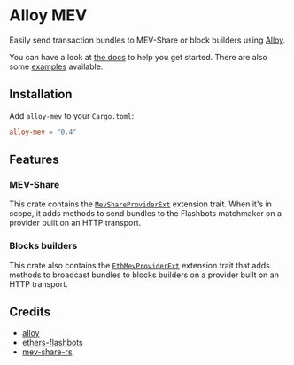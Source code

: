 # Alloy MEV

Easily send transaction bundles to MEV-Share or block builders using [Alloy].

You can have a look at [the docs] to help you get started. There are also
some [examples] available. 


[Alloy]: https://github.com/alloy-rs/alloy
[the docs]: https://docs.rs/alloy-mev/latest/alloy_mev/
[examples]: https://github.com/leruaa/alloy-mev/tree/main/examples

## Installation

Add `alloy-mev` to your `Cargo.toml`:

```toml
alloy-mev = "0.4"
```

## Features

### MEV-Share

This crate contains the [`MevShareProviderExt`] extension trait. When it's
in scope, it adds methods to send bundles to the Flashbots matchmaker on a
provider built on an HTTP transport.

### Blocks builders

This crate also contains the [`EthMevProviderExt`] extension trait that adds
methods to broadcast bundles to blocks builders on a provider built on an
HTTP transport.

## Credits

- [alloy]
- [ethers-flashbots]
- [mev-share-rs]

[alloy]: https://github.com/alloy-rs
[ethers-flashbots]: https://github.com/onbjerg/ethers-flashbots
[mev-share-rs]: https://github.com/paradigmxyz/mev-share-rs
[`MevShareProviderExt`]: https://docs.rs/alloy-mev/latest/alloy_mev/trait.MevShareProviderExt.html
[`EthMevProviderExt`]: https://docs.rs/alloy-mev/latest/alloy_mev/trait.EthMevProviderExt.html